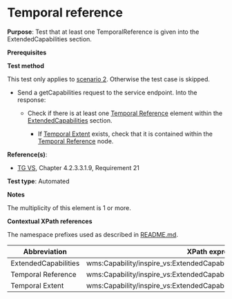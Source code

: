 # Temporal reference

**Purpose**: Test that at least one TemporalReference is given into the ExtendedCapabilities section.

**Prerequisites**

**Test method**

This test only applies to [scenario 2](./README.md#scenarios). Otherwise the test case is skipped.

* Send a getCapabilities request to the service endpoint. Into the response:

  * Check if there is at least one [Temporal Reference](#temporalReference) element within the [ExtendedCapabilities](#ExtendedCapabilities) section.

    * If [Temporal Extent](#temporalExtent) exists, check that it is contained within the [Temporal Reference](#temporalReference) node.

**Reference(s)**:
* [TG VS](./README.md#ref_TG_VS), Chapter 4.2.3.3.1.9, Requirement 21

**Test type**: Automated

**Notes**

The multiplicity of this element is 1 or more.

**Contextual XPath references**

The namespace prefixes used as described in [README.md](./README.md#namespaces).

Abbreviation                                               |  XPath expression (relative to /wms:WMS_Capabilities)
---------------------------------------------------------- | -------------------------------------------------------------------------
ExtendedCapabilities <a name="ExtendedCapabilities"></a> | wms:Capability/inspire_vs:ExtendedCapabilities
Temporal Reference <a name="temporalReference"></a> | wms:Capability/inspire_vs:ExtendedCapabilities/inspire_common:TemporalReference
Temporal Extent <a name="temporalExtent"></a> | wms:Capability/inspire_vs:ExtendedCapabilities/inspire_common:TemporalReference/inspire_common:TemporalExtent